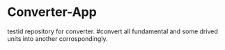 # Converter-App
testid repository for converter.
#convert all fundamental and some drived units into another corrospondingly.
